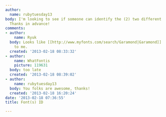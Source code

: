 ```yaml
---
author:
  name: rubytuesday13
body: I'm looking to see if someone can identify the (2) two different fonts used.
  Thanks in advance!
comments:
- author:
    name: Ryuk
  body: Looks like [[http://www.myfonts.com/search/Garamond|Garamond]] and [[http://www.myfonts.com/fonts/adobe/myriad/|Myriad]]
    to me.
  created: '2013-02-18 08:33:32'
- author:
    name: WhatFontis
    picture: 119631
  body: too late
  created: '2013-02-18 08:39:02'
- author:
    name: rubytuesday13
  body: You folks are awesome, thanks!
  created: '2013-02-18 16:20:24'
date: '2013-02-18 07:36:55'
title: Font(s) ID

---
```

